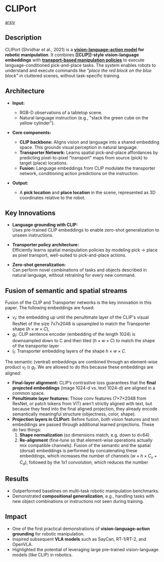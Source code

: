 # CLIPort
[arxiv](https://arxiv.org/abs/2109.12098)

## Description
CLIPort (Shridhar et al., 2021) is a **[vision-language-action model](Vision-Language-Action-Models.md) for robotic manipulation**. It combines **[[CLIP]]-style vision-language embeddings** with **[transport-based manipulation policies](TransporterNetworks)** to execute language-conditioned pick-and-place tasks. The system enables robots to understand and execute commands like *"place the red block on the blue block"* in cluttered scenes, without task-specific training.

## Architecture
- **Input:**  
  - RGB-D observations of a tabletop scene.  
  - Natural language instruction (e.g., "stack the green cube on the yellow cylinder").  

- **Core components:**  
  - **CLIP backbone:** Aligns vision and language into a shared embedding space. This grounds visual perception in natural language.  
  - **Transporter Network:** Learns spatial pick-and-place affordances by predicting pixel-to-pixel "transport" maps from source (pick) to target (place) locations.  
  - **Fusion:** Language embeddings from CLIP modulate the transporter network, conditioning action predictions on the instruction.  

- **Output:**  
  - A **pick location** and **place location** in the scene, represented as 3D coordinates relative to the robot.  

## Key Innovations
- **Language grounding with CLIP:**  
  Uses pre-trained CLIP embeddings to enable zero-shot generalization to unseen instructions.  

- **Transporter policy architecture:**  
  Efficiently learns spatial manipulation policies by modeling pick → place as pixel transport, well-suited to pick-and-place actions.  

- **Zero-shot generalization:**  
  Can perform novel combinations of tasks and objects described in natural language, without retraining for every new command.  

## Fusion of semantic and spatial streams
Fusion of the CLIP and Transporter networks is the key innovation in this paper. The following embeddings are fused:
- $v_t$: the embedding up until the penultimate layer of the CLIP's visual ResNet of the size 7x7x2048 is upsampled to match the Transporter shape ($h \times w \times C$),
- $g_t$: CLIP sentence encoder (embedding of the length 1024) is downsampled down to C and then tiled ($h \times w \times C$) to match the shape of the transporter layer
- $l_t$: Transporter embedding layers of the shape $h \times w \times C$.

The semantic (ventral) embeddings are combined through an element-wise product $v_t \odot g_t$. We are allowed to do this because these embeddings are aligned:
- **Final-layer alignment:** CLIP’s contrastive loss guarantees that the **final projected embeddings** (image 1024-d vs. text 1024-d) are aligned in a common space.
- **Penultimate layer features:** Those conv features (7×7×2048 from ResNet, or patch tokens from ViT) aren’t strictly aligned with text, but because they feed into the final aligned projection, they already encode semantically meaningful structure (objectness, color, shape).
- **Projection layers in CLIPort:** Before fusion, both vision features and text embeddings are passed through additional learned projections. These do two things:
    1. **Shape normalization** (so dimensions match, e.g. down to d=64).
    2. **Re-alignment** (fine-tune so that element-wise operations actually mix compatible channels).
Fusion of the semantic and the spatial (dorsal) embeddings is performed by concatenating these embeddings, which increases the number of channels  ($w \times h \times C_v + C_d$), followed by the 1x1 convolution, which reduces the number 

## Results
- Outperformed baselines on multi-task robotic manipulation benchmarks.  
- Demonstrated **compositional generalization**, e.g., handling tasks with new object combinations or instructions not seen during training.  

## Impact
- One of the first practical demonstrations of **vision-language-action grounding** for robotic manipulation.  
- Inspired subsequent **VLA models** such as SayCan, RT-1/RT-2, and OpenVLA.  
- Highlighted the potential of leveraging large pre-trained vision-language models (like CLIP) in robotics.
